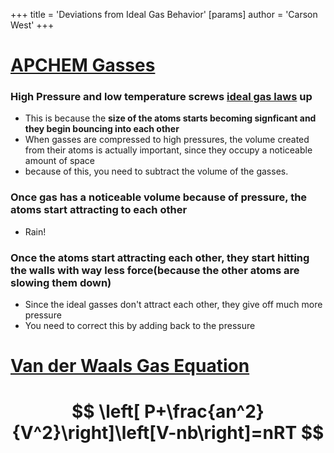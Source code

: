 +++
 title = 'Deviations from Ideal Gas Behavior'
[params]
	author = 'Carson West'
+++

# [APCHEM Gasses](./../apchem-gasses/)

### High Pressure and low temperature screws [ideal gas laws](./../ideal-gas-laws/) up
- This is because the **size of the atoms starts becoming signficant and they begin bouncing into each other**
- When gasses are compressed to high pressures, the volume created from their atoms is actually important, since they occupy a noticeable amount of space
- because of this, you need to subtract the volume of the gasses.
### Once gas has a noticeable volume because of pressure,  the atoms start attracting to each other
- Rain!
### Once the atoms start attracting each other, they start hitting the walls with way less force(because the other atoms are slowing them down)
- Since the ideal gasses don't attract each other, they give off much more pressure
- You need to correct this by adding back to the pressure
# [Van der Waals Gas Equation](./../van-der-waals-gas-equation/)
#  $$ \left[ P+\frac{an^2}{V^2}\right]\left[V-nb\right]=nRT $$  